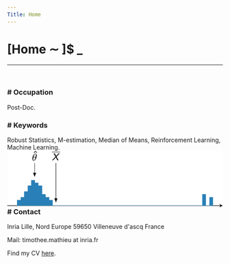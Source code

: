 ```yaml
---
Title: Home
---
```


# [Home ∼ ]$ _

---
&nbsp;

### \# Occupation
Post-Doc.

### \# Keywords
Robust Statistics, M-estimation, Median of Means, Reinforcement Learning, Machine Learning.
<img style="float: right;" src="/histo.png">

### \# Contact

Inria Lille, Nord Europe
59650 Villeneuve d'ascq
France

Mail: timothee.mathieu at inria.fr

Find my CV [here](/assets/cv.pdf).
